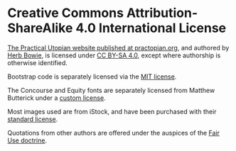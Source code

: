 Creative Commons Attribution-ShareAlike 4.0 International License
=================================================================

[The Practical Utopian website published at practopian.org](https://practopian.org), and authored by [Herb Bowie](https://hbowie.net/about.html), is licensed under [CC BY-SA 4.0](https://creativecommons.org/licenses/by-sa/4.0/), except where authorship is otherwise identified.

Bootstrap code is separately licensed via the [MIT license](https://github.com/twbs/bootstrap/blob/main/LICENSE). 

The Concourse and Equity fonts are separately licensed from Matthew Butterick under a [custom license](https://mbtype.com/license/). 

Most images used are from iStock, and have been purchased with their [standard license](https://www.istockphoto.com/legal/license-agreement).

Quotations from other authors are offered under the auspices of the [Fair Use doctrine](https://en.wikipedia.org/wiki/Fair_use). 
